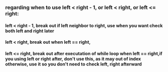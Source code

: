 ### regarding when to use left < right - 1, or left < right, or left <= right:

#### left < right - 1, break out if left neighbor to right, use when you want check both left and right later

#### left < right, break out when left == right,

#### left <= right, break out after executation of while loop when left == right,if you using left or right after, don't use this, as it may out of index otherwise, use it so you don't need to check left, right afterward

